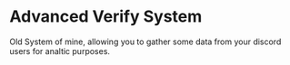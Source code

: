 # Advanced Verify System
Old System of mine, allowing you to gather some data from your discord users for analtic purposes.